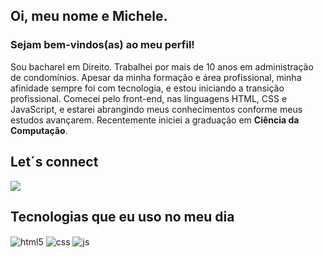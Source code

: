 ## Oi, meu nome e Michele.
### Sejam bem-vindos(as) ao meu perfil!

Sou bacharel em Direito. Trabalhei por mais de 10 anos em administração de condomínios.
Apesar da minha formação e área profissional, minha afinidade sempre foi com tecnologia, e estou iniciando a transição profissional. 
Comecei pelo front-end, nas linguagens HTML, CSS e JavaScript, e estarei abrangindo meus conhecimentos conforme meus estudos avançarem.
Recentemente iniciei a graduação em <strong>Ciência da Computação</strong>.


## Let´s connect
<div> 
  <a href="https://www.linkedin.com/in/michele-de-oliveira-martins-569098142" target="_blank"><img src="https://img.shields.io/badge/-LinkedIn-%230077B5?style=for-the-badge&logo=linkedin&logoColor=white" target="_blank"></a> 
</div>


  ## Tecnologias que eu uso no meu dia
<div style="display: inline_block">
  <img align="center" alt="html5" src="https://img.shields.io/badge/HTML5-E34F26?style=for-the-badge&logo=html5&logoColor=white" />
  <img align="center" alt="css" src="https://img.shields.io/badge/CSS3-1572B6?style=for-the-badge&logo=css3&logoColor=white" />
  <img align="center" alt="js" src="https://img.shields.io/badge/JavaScript-F7DF1E?style=for-the-badge&logo=javascript&logoColor=black" />
  
<div>
<br />
   <a href="https://github.com/MicheleOM">

</div>
  
</div><br/>
 
<div> 


</div>
